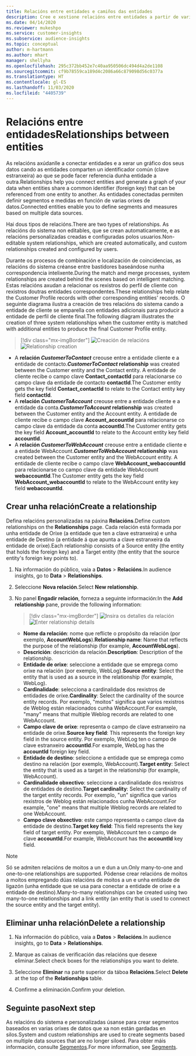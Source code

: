```yaml
---
title: Relacións entre entidades e camiños das entidades
description: Cree e xestione relacións entre entidades a partir de varias fontes de datos.
ms.date: 04/14/2020
ms.reviewer: mukeshpo
ms.service: customer-insights
ms.subservice: audience-insights
ms.topic: conceptual
author: m-hartmann
ms.author: mhart
manager: shellyha
ms.openlocfilehash: 295c372bb452e7c40aa950506dc494d4a2de1108
ms.sourcegitcommit: cf9b78559ca189d4c2086a66c879098d56c0377a
ms.translationtype: HT
ms.contentlocale: gl-ES
ms.lasthandoff: 11/03/2020
ms.locfileid: "4405739"
---
```

# <a name="relationships-between-entities"></a><span data-ttu-id="8fb53-103">Relacións entre entidades</span><span class="sxs-lookup"><span data-stu-id="8fb53-103">Relationships between entities</span></span>

<span data-ttu-id="8fb53-104">As relacións axúdanlle a conectar entidades e a xerar un gráfico dos seus datos cando as entidades comparten un identificador común (clave estranxeira) ao que se pode facer referencia dunha entidade a outra.</span><span class="sxs-lookup"><span data-stu-id="8fb53-104">Relationships help you connect entities and generate a graph of your data when entities share a common identifier (foreign key) that can be referenced from one entity to another.</span></span> <span data-ttu-id="8fb53-105">As entidades conectadas permiten definir segmentos e medidas en función de varias orixes de datos.</span><span class="sxs-lookup"><span data-stu-id="8fb53-105">Connected entities enable you to define segments and measures based on multiple data sources.</span></span>

<span data-ttu-id="8fb53-106">Hai dous tipos de relacións.</span><span class="sxs-lookup"><span data-stu-id="8fb53-106">There are two types of relationships.</span></span> <span data-ttu-id="8fb53-107">As relacións do sistema non editables, que se crean automaticamente, e as relacións personalizadas creadas e configuradas polos usuarios.</span><span class="sxs-lookup"><span data-stu-id="8fb53-107">Non-editable system relationships, which are created automatically, and custom relationships created and configured by users.</span></span>

<span data-ttu-id="8fb53-108">Durante os procesos de combinación e localización de coincidencias, as relacións do sistema créanse entre bastidores baseándose nunha correspondencia intelixente.</span><span class="sxs-lookup"><span data-stu-id="8fb53-108">During the match and merge processes, system relationships are created behind the scenes based on intelligent matching.</span></span> <span data-ttu-id="8fb53-109">Estas relacións axudan a relacionar os rexistros do perfil de cliente con rexistros doutras entidades correspondentes.</span><span class="sxs-lookup"><span data-stu-id="8fb53-109">These relationships help relate the Customer Profile records with other corresponding entities' records.</span></span> <span data-ttu-id="8fb53-110">O seguinte diagrama ilustra a creación de tres relacións do sistema cando a entidade de cliente se emparella con entidades adicionais para producir a entidade de perfil de cliente final.</span><span class="sxs-lookup"><span data-stu-id="8fb53-110">The following diagram illustrates the creation of three system relationships when the customer entity is matched with additional entities to produce the final Customer Profile entity.</span></span>

> [!div class="mx-imgBorder"]
> <span data-ttu-id="8fb53-111">![Creación de relacións](media/relationships-entities-merge.png "Creación de relacións")</span><span class="sxs-lookup"><span data-stu-id="8fb53-111">![Relationship creation](media/relationships-entities-merge.png "Relationship creation")</span></span>

- <span data-ttu-id="8fb53-112">A **relación *CustomerToContact*** creouse entre a entidade cliente e a entidade de contacto.</span><span class="sxs-lookup"><span data-stu-id="8fb53-112">***CustomerToContact* relationship** was created between the Customer entity and the Contact entity.</span></span> <span data-ttu-id="8fb53-113">A entidade de cliente recibe o campo clave **Contact_contactId** para relacionarse co campo clave da entidade de contacto **contactId**.</span><span class="sxs-lookup"><span data-stu-id="8fb53-113">The Customer entity gets the key field **Contact_contactId** to relate to the Contact entity key field **contactId**.</span></span>
- <span data-ttu-id="8fb53-114">A **relación _CustomerToAccount_** creouse entre a entidade cliente e a entidade da conta.</span><span class="sxs-lookup"><span data-stu-id="8fb53-114">**_CustomerToAccount_ relationship** was created between the Customer entity and the Account entity.</span></span> <span data-ttu-id="8fb53-115">A entidade de cliente recibe o campo clave **Account_accountId** para relacionarse co campo clave da entidade da conta **accountId**.</span><span class="sxs-lookup"><span data-stu-id="8fb53-115">The Customer entity gets the key field **Account_accountId** to relate to the Account entity key field **accountId**.</span></span>
- <span data-ttu-id="8fb53-116">A **relación _CustomerToWebAccount_** creouse entre a entidade cliente e a entidade WebAccount.</span><span class="sxs-lookup"><span data-stu-id="8fb53-116">**_CustomerToWebAccount_ relationship** was created between the Customer entity and the WebAccount entity.</span></span> <span data-ttu-id="8fb53-117">A entidade de cliente recibe o campo clave **WebAccount_webaccountId** para relacionarse co campo clave da entidade WebAccount **webaccountId**.</span><span class="sxs-lookup"><span data-stu-id="8fb53-117">The Customer entity gets the key field **WebAccount_webaccountId** to relate to the WebAccount entity key field **webaccountId**.</span></span>

## <a name="create-a-relationship"></a><span data-ttu-id="8fb53-118">Crear unha relación</span><span class="sxs-lookup"><span data-stu-id="8fb53-118">Create a relationship</span></span>

<span data-ttu-id="8fb53-119">Defina relacións personalizadas na páxina **Relacións**.</span><span class="sxs-lookup"><span data-stu-id="8fb53-119">Define custom relationships on the **Relationships** page.</span></span> <span data-ttu-id="8fb53-120">Cada relación está formada por unha entidade de Orixe (a entidade que ten a clave estranxeira) e unha entidade de Destino (a entidade á que apunta a clave estranxeira da entidade de orixe).</span><span class="sxs-lookup"><span data-stu-id="8fb53-120">Each relationship consists of a Source entity (the entity that holds the foreign key) and a Target entity (the entity that the source entity's foreign key points to).</span></span>

1. <span data-ttu-id="8fb53-121">Na información do público, vaia a **Datos** > **Relacións**.</span><span class="sxs-lookup"><span data-stu-id="8fb53-121">In audience insights, go to **Data** > **Relationships**.</span></span>

2. <span data-ttu-id="8fb53-122">Seleccione **Nova relación**.</span><span class="sxs-lookup"><span data-stu-id="8fb53-122">Select **New relationship**.</span></span>

3. <span data-ttu-id="8fb53-123">No panel **Engadir relación**, forneza a seguinte información:</span><span class="sxs-lookup"><span data-stu-id="8fb53-123">In the **Add relationship** pane, provide the following information:</span></span>

   > [!div class="mx-imgBorder"]
   > <span data-ttu-id="8fb53-124">![Insira os detalles da relación](media/relationships-add.png "Insira os detalles da relación")</span><span class="sxs-lookup"><span data-stu-id="8fb53-124">![Enter relationship details](media/relationships-add.png "Enter relationship details")</span></span>

   - <span data-ttu-id="8fb53-125">**Nome da relación**: nome que reflicte o propósito da relación (por exemplo, **AccountWebLogs**).</span><span class="sxs-lookup"><span data-stu-id="8fb53-125">**Relationship name**: Name that reflects the purpose of the relationship (for example, **AccountWebLogs**).</span></span>
   - <span data-ttu-id="8fb53-126">**Descrición**: descrición da relación.</span><span class="sxs-lookup"><span data-stu-id="8fb53-126">**Description**: Description of the relationship.</span></span>
   - <span data-ttu-id="8fb53-127">**Entidade de orixe**: seleccione a entidade que se emprega como orixe na relación (por exemplo, WebLog).</span><span class="sxs-lookup"><span data-stu-id="8fb53-127">**Source entity**: Select the entity that is used as a source in the relationship (for example, WebLog).</span></span>
   - <span data-ttu-id="8fb53-128">**Cardinalidade**: selecciona a cardinalidade dos rexistros de entidades de orixe.</span><span class="sxs-lookup"><span data-stu-id="8fb53-128">**Cardinality**: Select the cardinality of the source entity records.</span></span> <span data-ttu-id="8fb53-129">Por exemplo, "moitos" significa que varios rexistros de Weblog están relacionados cunha WebAccount.</span><span class="sxs-lookup"><span data-stu-id="8fb53-129">For example, "many" means that multiple Weblog records are related to one WebAccount.</span></span>
   - <span data-ttu-id="8fb53-130">**Campo clave de orixe**: representa o campo de clave estranxeiro na entidade de orixe.</span><span class="sxs-lookup"><span data-stu-id="8fb53-130">**Source key field**: This represents the foreign key field in the source entity.</span></span> <span data-ttu-id="8fb53-131">Por exemplo, WebLog ten o campo de clave estranxeiro **accountId**.</span><span class="sxs-lookup"><span data-stu-id="8fb53-131">For example, WebLog has the **accountId** foreign key field.</span></span>
   - <span data-ttu-id="8fb53-132">**Entidade de destino**: seleccione a entidade que se emprega como destino na relación (por exemplo, WebAccount).</span><span class="sxs-lookup"><span data-stu-id="8fb53-132">**Target entity**: Select the entity that is used as a target in the relationship (for example, WebAccount).</span></span>
   - <span data-ttu-id="8fb53-133">**Cardinalidade obxectivo**: seleccione a cardinalidade dos rexistros de entidades de destino.</span><span class="sxs-lookup"><span data-stu-id="8fb53-133">**Target cardinality**: Select the cardinality of the target entity records.</span></span> <span data-ttu-id="8fb53-134">Por exemplo, "un" significa que varios rexistros de Weblog están relacionados cunha WebAccount.</span><span class="sxs-lookup"><span data-stu-id="8fb53-134">For example, "one" means that multiple Weblog records are related to one WebAccount.</span></span>
   - <span data-ttu-id="8fb53-135">**Campo clave obxectivo**: este campo representa o campo clave da entidade de destino.</span><span class="sxs-lookup"><span data-stu-id="8fb53-135">**Target key field**: This field represents the key field of target entity.</span></span> <span data-ttu-id="8fb53-136">Por exemplo, WebAccount ten o campo de clave **accountId**.</span><span class="sxs-lookup"><span data-stu-id="8fb53-136">For example, WebAccount has the **accountId** key field.</span></span>

> [!NOTE]
> <span data-ttu-id="8fb53-137">Só se admiten relacións de moitos a un e dun a un.</span><span class="sxs-lookup"><span data-stu-id="8fb53-137">Only many-to-one and one-to-one relationships are supported.</span></span> <span data-ttu-id="8fb53-138">Pódense crear relacións de moitos a moitos empregando dúas relacións de moitos a un e unha entidade de ligazón (unha entidade que se usa para conectar a entidade de orixe e a entidade de destino).</span><span class="sxs-lookup"><span data-stu-id="8fb53-138">Many-to-many relationships can be created using two many-to-one relationships and a link entity (an entity that is used to connect the source entity and the target entity).</span></span>

## <a name="delete-a-relationship"></a><span data-ttu-id="8fb53-139">Eliminar unha relación</span><span class="sxs-lookup"><span data-stu-id="8fb53-139">Delete a relationship</span></span>

1. <span data-ttu-id="8fb53-140">Na información do público, vaia a **Datos** > **Relacións**.</span><span class="sxs-lookup"><span data-stu-id="8fb53-140">In audience insights, go to **Data** > **Relationships**.</span></span>

2. <span data-ttu-id="8fb53-141">Marque as caixas de verificación das relacións que desexe eliminar.</span><span class="sxs-lookup"><span data-stu-id="8fb53-141">Select check boxes for the relationships you want to delete.</span></span>

3. <span data-ttu-id="8fb53-142">Seleccione **Eliminar** na parte superior da táboa **Relacións**.</span><span class="sxs-lookup"><span data-stu-id="8fb53-142">Select **Delete** at the top of the **Relationships** table.</span></span>

4. <span data-ttu-id="8fb53-143">Confirme a eliminación.</span><span class="sxs-lookup"><span data-stu-id="8fb53-143">Confirm your deletion.</span></span>

## <a name="next-step"></a><span data-ttu-id="8fb53-144">Seguinte paso</span><span class="sxs-lookup"><span data-stu-id="8fb53-144">Next step</span></span>

<span data-ttu-id="8fb53-145">As relacións do sistema e personalizadas úsanse para crear segmentos baseados en varias orixes de datos que xa non están gardadas en silos.</span><span class="sxs-lookup"><span data-stu-id="8fb53-145">System and custom relationships are used to create segments based on multiple data sources that are no longer siloed.</span></span> <span data-ttu-id="8fb53-146">Para obter máis información, consulte [Segmentos](segments.md).</span><span class="sxs-lookup"><span data-stu-id="8fb53-146">For more information, see [Segments](segments.md).</span></span>

